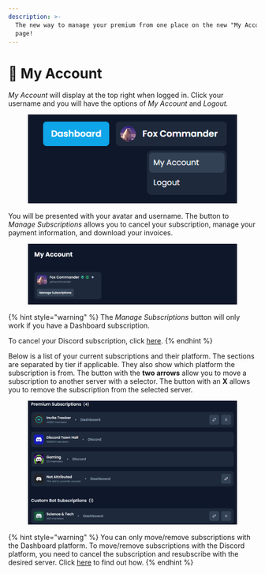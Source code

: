 ```yaml
---
description: >-
  The new way to manage your premium from one place on the new "My Account"
  page!
---
```


# 👤 My Account

_My Account_ will display at the top right when logged in. Click your username and you will have the options of _My Account_ and _Logout._



<figure><img src="../../.gitbook/assets/myacc1.png" alt=""><figcaption></figcaption></figure>

You will be presented with your avatar and username. The button to _Manage Subscriptions_ allows you to cancel your subscription, manage your payment information, and download your invoices.

<figure><img src="../../.gitbook/assets/myacc2replacement.png" alt=""><figcaption></figcaption></figure>

{% hint style="warning" %}
The _Manage Subscriptions_ button will only work if you have a Dashboard subscription.

To cancel your Discord subscription, click [here](https://support.discord.com/hc/en-us/articles/26729692307351-How-to-Cancel-your-Premium-App-Subscription).
{% endhint %}

Below is a list of your current subscriptions and their platform. The sections are separated by tier if applicable. They also show which platform the subscription is from. The button with the **two arrows** allow you to move a subscription to another server with a selector. The button with an **X** allows you to remove the subscription from the selected server.

<figure><img src="../../.gitbook/assets/myacc3.png" alt=""><figcaption></figcaption></figure>

{% hint style="warning" %}
You can only move/remove subscriptions with the Dashboard platform. To move/remove subscriptions with the Discord platform, you need to cancel the subscription and resubscribe with the desired server. Click [here](https://support.discord.com/hc/en-us/articles/26729692307351-How-to-Cancel-your-Premium-App-Subscription) to find out how.
{% endhint %}
